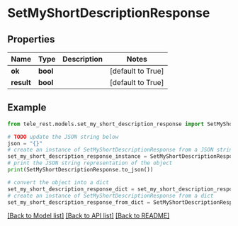 # SetMyShortDescriptionResponse


## Properties

Name | Type | Description | Notes
------------ | ------------- | ------------- | -------------
**ok** | **bool** |  | [default to True]
**result** | **bool** |  | [default to True]

## Example

```python
from tele_rest.models.set_my_short_description_response import SetMyShortDescriptionResponse

# TODO update the JSON string below
json = "{}"
# create an instance of SetMyShortDescriptionResponse from a JSON string
set_my_short_description_response_instance = SetMyShortDescriptionResponse.from_json(json)
# print the JSON string representation of the object
print(SetMyShortDescriptionResponse.to_json())

# convert the object into a dict
set_my_short_description_response_dict = set_my_short_description_response_instance.to_dict()
# create an instance of SetMyShortDescriptionResponse from a dict
set_my_short_description_response_from_dict = SetMyShortDescriptionResponse.from_dict(set_my_short_description_response_dict)
```
[[Back to Model list]](../README.md#documentation-for-models) [[Back to API list]](../README.md#documentation-for-api-endpoints) [[Back to README]](../README.md)


